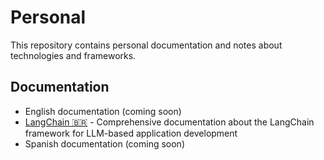# Personal

This repository contains personal documentation and notes about technologies and frameworks.

## Documentation

- English documentation (coming soon)
- [LangChain 🇧🇷](./docs/langchain/README.md) - Comprehensive documentation about the LangChain framework for LLM-based application development
- Spanish documentation (coming soon)
